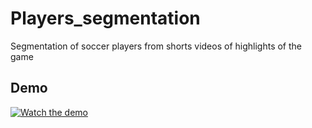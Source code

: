 # Players_segmentation
Segmentation of soccer players from shorts videos of highlights of the game


## Demo

[![Watch the demo](assets/preview.gif)](videos/ligapro_2025_SAM.mp4)
